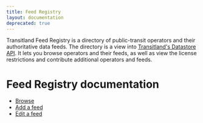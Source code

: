 ```yaml
---
title: Feed Registry
layout: documentation
deprecated: true
---
```


Transitland Feed Registry is a directory of public-transit operators and their authoritative data feeds. The directory is a view into [Transitland's Datastore API](/documentation/datastore/). It lets you browse operators and their feeds, as well as view the license restrictions and contribute additional operators and feeds.

# Feed Registry documentation

* [Browse](/documentation/feed-registry/browse)
* [Add a feed](/documentation/feed-registry/add-a-feed)
* [Edit a feed](/documentation/feed-registry/edit-a-feed)

